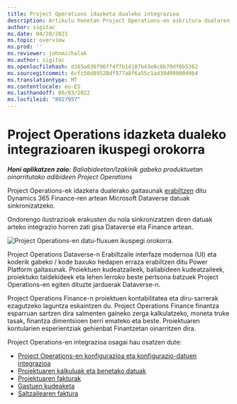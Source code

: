 ```yaml
---
title: Project Operations idazketa dualeko integrazioa
description: Artikulu honetan Project Operations-en eskritura dualaren integrazioari buruzko informazio orokorra ematen da.
author: sigitac
ms.date: 04/28/2021
ms.topic: overview
ms.prod: ''
ms.reviewer: johnmichalak
ms.author: sigitac
ms.openlocfilehash: d365a036f96ff4f7b14107b43e8c6b70df0b5362
ms.sourcegitcommit: 6cfc50d89528df977a8f6a55c1ad39d99800d9b4
ms.translationtype: MT
ms.contentlocale: eu-ES
ms.lasthandoff: 06/03/2022
ms.locfileid: "8927957"
---
```

# <a name="project-operations-dual-write-integration-overview"></a>Project Operations idazketa dualeko integrazioaren ikuspegi orokorra

_**Honi aplikatzen zaio:** Baliabideetan/Izakinik gabeko produktuetan oinarritutako adibideen Project Operations_

Project Operations-ek idazkera dualerako gaitasunak [erabiltzen](/dynamics365/fin-ops-core/dev-itpro/data-entities/dual-write/dual-write-home-page) ditu Dynamics 365 Finance-ren artean Microsoft Dataverse datuak sinkronizatzeko.

Ondorengo ilustrazioak erakusten du nola sinkronizatzen diren datuak arteko integrazio horren zati gisa Dataverse eta Finance artean.

![Project Operations-en datu-fluxuen ikuspegi orokorra.](./media/ProjectOperationsFlows.jpg)

Project Operations Dataverse-n Erabiltzaile interfaze modernoa (UI) eta koderik gabeko / kode baxuko hedapen erraza erabiltzen ditu Power Platform gaitasunak. Proiektuen kudeatzaileek, baliabideen kudeatzaileek, proiektuko taldekideek eta lehen lerroko beste pertsona batzuek Project Operations-en egiten dituzte jarduerak Dataverse-n.

Project Operations Finance-n proiektuen kontabilitatea eta diru-sarrerak ezagutzeko laguntza eskaintzen du. Project Operations Finance finantza esparruan sartzen dira salmenten gaineko zerga kalkulatzeko, moneta truke tasak, finantza dimentsioen berri emateko eta beste. Proiektuaren kontularien esperientziak gehienbat Finantzetan oinarritzen dira.

Project Operations-en integrazioa osagai hau osatzen dute:


- [Project Operations-en konfigurazioa eta konfigurazio-datuen integrazioa](resource-dual-write-setup-integration.md) 
- [Proiektuaren kalkuluak eta benetako datuak](resource-dual-write-estimates-actuals.md)
- [Proiektuaren fakturak](resource-dual-write-project-invoice.md)
- [Gastuen kudeaketa](resource-dual-write-expense.md)
- [Saltzailearen faktura](resource-dual-write-vendor-invoice.md)
